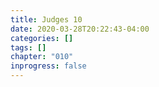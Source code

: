 ```yaml
---
title: Judges 10
date: 2020-03-28T20:22:43-04:00
categories: []
tags: []
chapter: "010"
inprogress: false
---
```



